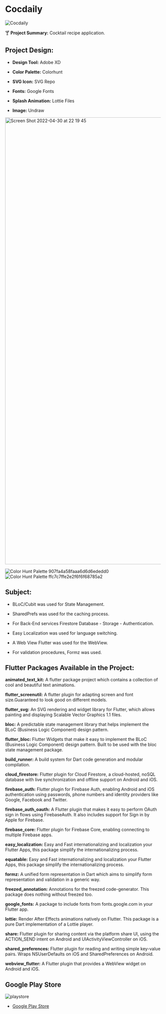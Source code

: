 # Cocdaily

![Cocdaily](https://user-images.githubusercontent.com/45641833/166120475-cf00b7fd-ab54-420b-9cb2-589a02ba098f.png)

🍸 **Project Summary:** Cocktail recipe application. 

## Project Design:

- **Design Tool:** Adobe XD

- **Color Palette:** Colorhunt

- **SVG Icon:** SVG Repo

- **Fonts:** Google Fonts

- **Splash Animation:** Lottie Files

- **Image:** Undraw


<img width="1440" alt="Screen Shot 2022-04-30 at 22 19 45" src="https://user-images.githubusercontent.com/45641833/166119683-39d4a736-93ba-4c94-b81b-cc57bc834cc7.png">

![Color Hunt Palette 907fa4a58faaa6d6d6ededd0](https://user-images.githubusercontent.com/45641833/166120261-27e0d3d4-d356-410b-823d-a3de05bd9807.png) ![Color Hunt Palette ffc7c7ffe2e2f6f6f68785a2](https://user-images.githubusercontent.com/45641833/166120267-17630b95-5adb-42d9-a9f7-b4ae591c6fac.png)


## Subject:

- BLoC/Cubit was used for State Management.

- SharedPrefs was used for the caching process.

- For Back-End services Firestore Database - Storage - Authentication.

- Easy Localization was used for language switching.

- A Web View Flutter was used for the WebView.

- For validation procedures, Formz was used.


## Flutter Packages Available in the Project:

**animated_text_kit:** A flutter package project which contains a collection of cool and beautiful text animations.

**flutter_screenutil:** A flutter plugin for adapting screen and font size.Guaranteed to look good on different models.

**flutter_svg:** An SVG rendering and widget library for Flutter, which allows painting and displaying Scalable Vector Graphics 1.1 files.

**bloc:** A predictable state management library that helps implement the BLoC (Business Logic Component) design pattern.

**flutter_bloc:** Flutter Widgets that make it easy to implement the BLoC (Business Logic Component) design pattern. Built to be used with the bloc state management package.

**build_runner:** A build system for Dart code generation and modular compilation.

**cloud_firestore:** Flutter plugin for Cloud Firestore, a cloud-hosted, noSQL database with live synchronization and offline support on Android and iOS.

**firebase_auth:** Flutter plugin for Firebase Auth, enabling Android and iOS authentication using passwords, phone numbers and identity providers like Google, Facebook and Twitter.

**firebase_auth_oauth:** A Flutter plugin that makes it easy to perform OAuth sign in flows using FirebaseAuth. It also includes support for Sign in by Apple for Firebase.

**firebase_core:** Flutter plugin for Firebase Core, enabling connecting to multiple Firebase apps.

**easy_localization:** Easy and Fast internationalizing and localization your Flutter Apps, this package simplify the internationalizing process.

**equatable:** Easy and Fast internationalizing and localization your Flutter Apps, this package simplify the internationalizing process.

**formz:** A unified form representation in Dart which aims to simplify form representation and validation in a generic way.

**freezed_annotation:** Annotations for the freezed code-generator. This package does nothing without freezed too.

**google_fonts:** A package to include fonts from fonts.google.com in your Flutter app.

**lottie:** Render After Effects animations natively on Flutter. This package is a pure Dart implementation of a Lottie player.

**share:** Flutter plugin for sharing content via the platform share UI, using the ACTION_SEND intent on Android and UIActivityViewController on iOS.

**shared_preferences:** Flutter plugin for reading and writing simple key-value pairs. Wraps NSUserDefaults on iOS and SharedPreferences on Android.

**webview_flutter:** A Flutter plugin that provides a WebView widget on Android and iOS.

## Google Play Store

![playstore](https://user-images.githubusercontent.com/45641833/166124105-91d09830-624a-41af-b8f4-49bddbfec583.svg)

- [Google Play Store](https://play.google.com/)


